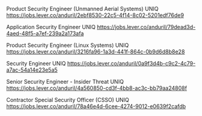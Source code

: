 Product Security Engineer (Unmanned Aerial Systems) UNIQ https://jobs.lever.co/anduril/2ebf8530-22c5-4f14-8c02-5201edf76de9

Application Security Engineer UNIQ https://jobs.lever.co/anduril/79dead3d-4aed-48f5-a7ef-239a2a173afa

Product Security Engineer (Linux Systems) UNIQ https://jobs.lever.co/anduril/3216fa96-1a3d-441f-864c-0b9d6d8b8e28

Security Engineer UNIQ https://jobs.lever.co/anduril/0a9f3d4b-c9c2-4c79-a7ac-54a14e23e5a5

Senior Security Engineer - Insider Threat UNIQ https://jobs.lever.co/anduril/4a560850-cd3f-4bb8-ac3c-bb79aa24808f

Contractor Special Security Officer (CSSO) UNIQ https://jobs.lever.co/anduril/78a46e4d-6cee-4274-9012-e0639f2cafdb

